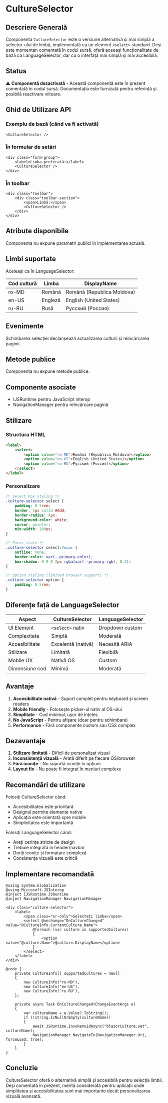 # CultureSelector

## Descriere Generală

Componenta `CultureSelector` este o versiune alternativă și mai simplă a selector-ului de limbă, implementată ca un element `<select>` standard. Deși este momentan comentată în codul sursă, oferă aceeași funcționalitate de bază ca LanguageSelector, dar cu o interfață mai simplă și mai accesibilă.

## Status

⚠️ **Componentă dezactivată** - Această componentă este în prezent comentată în codul sursă. Documentația este furnizată pentru referință și posibilă reactivare viitoare.

## Ghid de Utilizare API

### Exemplu de bază (când va fi activată)

```razor
<CultureSelector />
```

### În formular de setări

```razor
<div class="form-group">
    <label>Limba preferată:</label>
    <CultureSelector />
</div>
```

### În toolbar

```razor
<div class="toolbar">
    <div class="toolbar-section">
        <span>Limbă:</span>
        <CultureSelector />
    </div>
</div>
```

## Atribute disponibile

Componenta nu expune parametri publici în implementarea actuală.

## Limbi suportate

Aceleași ca în LanguageSelector:

| Cod cultură | Limba | DisplayName |
|-------------|-------|-------------|
| ro-MD | Română | Română (Republica Moldova) |
| en-US | Engleză | English (United States) |
| ru-RU | Rusă | Русский (Россия) |

## Evenimente

Schimbarea selecției declanșează actualizarea culturii și reîncărcarea paginii.

## Metode publice

Componenta nu expune metode publice.

## Componente asociate

- IJSRuntime pentru JavaScript interop
- NavigationManager pentru reîncărcare pagină

## Stilizare

### Structura HTML

```html
<label>
    <select>
        <option value="ro-MD">Română (Republica Moldova)</option>
        <option value="en-US">English (United States)</option>
        <option value="ru-RU">Русский (Россия)</option>
    </select>
</label>
```

### Personalizare

```css
/* Select box styling */
.culture-selector select {
    padding: 0.5rem;
    border: 1px solid #ddd;
    border-radius: 4px;
    background-color: white;
    cursor: pointer;
    min-width: 200px;
}

/* Focus state */
.culture-selector select:focus {
    outline: none;
    border-color: var(--primary-color);
    box-shadow: 0 0 0 2px rgba(var(--primary-rgb), 0.2);
}

/* Option styling (limited browser support) */
.culture-selector option {
    padding: 0.5rem;
}
```

## Diferențe față de LanguageSelector

| Aspect | CultureSelector | LanguageSelector |
|--------|----------------|------------------|
| UI Element | `<select>` nativ | Dropdown custom |
| Complexitate | Simplă | Moderată |
| Accesibilitate | Excelentă (nativă) | Necesită ARIA |
| Stilizare | Limitată | Flexibilă |
| Mobile UX | Nativă OS | Custom |
| Dimensiune cod | Minimă | Moderată |

## Avantaje

1. **Accesibilitate nativă** - Suport complet pentru keyboard și screen readers
2. **Mobile friendly** - Folosește picker-ul nativ al OS-ului
3. **Simplitate** - Cod minimal, ușor de înțeles
4. **No JavaScript** - Pentru afișare (doar pentru schimbare)
5. **Performance** - Fără componente custom sau CSS complex

## Dezavantaje

1. **Stilizare limitată** - Dificil de personalizat vizual
2. **Inconsistență vizuală** - Arată diferit pe fiecare OS/browser
3. **Fără iconițe** - Nu suportă iconițe în opțiuni
4. **Layout fix** - Nu poate fi integrat în meniuri complexe

## Recomandări de utilizare

Folosiți CultureSelector când:
- Accesibilitatea este prioritară
- Designul permite elemente native
- Aplicația este orientată spre mobile
- Simplicitatea este importantă

Folosiți LanguageSelector când:
- Aveți cerințe stricte de design
- Trebuie integrată în header/navbar
- Doriți iconițe și formatare complexă
- Consistența vizuală este critică

## Implementare recomandată

```razor
@using System.Globalization
@using Microsoft.JSInterop
@inject IJSRuntime JSRuntime
@inject NavigationManager NavigationManager

<div class="culture-selector">
    <label>
        <span class="sr-only">Selectați limba</span>
        <select @onchange="OnCultureChanged" value="@CultureInfo.CurrentCulture.Name">
            @foreach (var culture in supportedCultures)
            {
                <option value="@culture.Name">@culture.DisplayName</option>
            }
        </select>
    </label>
</div>

@code {
    private CultureInfo[] supportedCultures = new[]
    {
        new CultureInfo("ro-MD"),
        new CultureInfo("en-US"), 
        new CultureInfo("ru-RU"),
    };

    private async Task OnCultureChanged(ChangeEventArgs e)
    {
        var cultureName = e.Value?.ToString();
        if (!string.IsNullOrEmpty(cultureName))
        {
            await JSRuntime.InvokeVoidAsync("blazorCulture.set", cultureName);
            NavigationManager.NavigateTo(NavigationManager.Uri, forceLoad: true);
        }
    }
}
```

## Concluzie

CultureSelector oferă o alternativă simplă și accesibilă pentru selecția limbii. Deși comentată în prezent, merită considerată pentru aplicații unde simplitatea și accesibilitatea sunt mai importante decât personalizarea vizuală avansată.